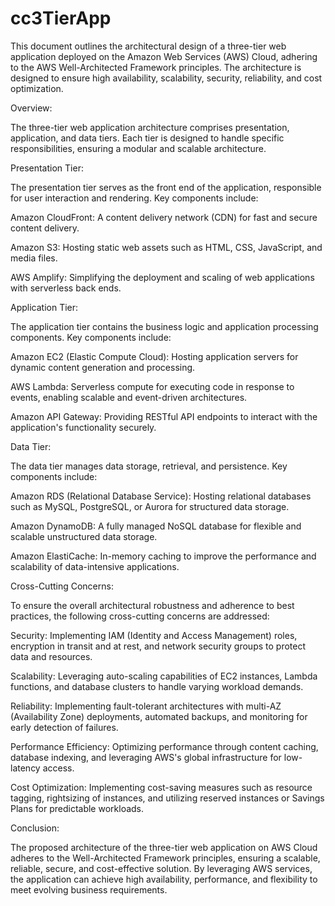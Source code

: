 # cc3TierApp
This document outlines the architectural design of a three-tier web application deployed on the Amazon Web Services (AWS) Cloud, adhering to the AWS Well-Architected Framework principles. The architecture is designed to ensure high availability, scalability, security, reliability, and cost optimization.

Overview:

The three-tier web application architecture comprises presentation, application, and data tiers. Each tier is designed to handle specific responsibilities, ensuring a modular and scalable architecture.

Presentation Tier:

The presentation tier serves as the front end of the application, responsible for user interaction and rendering. Key components include:

Amazon CloudFront: A content delivery network (CDN) for fast and secure content delivery.

Amazon S3: Hosting static web assets such as HTML, CSS, JavaScript, and media files.

AWS Amplify: Simplifying the deployment and scaling of web applications with serverless back ends.

Application Tier:

The application tier contains the business logic and application processing components. Key components include:

Amazon EC2 (Elastic Compute Cloud): Hosting application servers for dynamic content generation and processing.

AWS Lambda: Serverless compute for executing code in response to events, enabling scalable and event-driven architectures.

Amazon API Gateway: Providing RESTful API endpoints to interact with the application's functionality securely.

Data Tier:

The data tier manages data storage, retrieval, and persistence. Key components include:

Amazon RDS (Relational Database Service): Hosting relational databases such as MySQL, PostgreSQL, or Aurora for structured data storage.

Amazon DynamoDB: A fully managed NoSQL database for flexible and scalable unstructured data storage.

Amazon ElastiCache: In-memory caching to improve the performance and scalability of data-intensive applications.

Cross-Cutting Concerns:

To ensure the overall architectural robustness and adherence to best practices, the following cross-cutting concerns are addressed:

Security: Implementing IAM (Identity and Access Management) roles, encryption in transit and at rest, and network security groups to protect data and resources.

Scalability: Leveraging auto-scaling capabilities of EC2 instances, Lambda functions, and database clusters to handle varying workload demands.

Reliability: Implementing fault-tolerant architectures with multi-AZ (Availability Zone) deployments, automated backups, and monitoring for early detection of failures.

Performance Efficiency: Optimizing performance through content caching, database indexing, and leveraging AWS's global infrastructure for low-latency access.

Cost Optimization: Implementing cost-saving measures such as resource tagging, rightsizing of instances, and utilizing reserved instances or Savings Plans for predictable workloads.

Conclusion:

The proposed architecture of the three-tier web application on AWS Cloud adheres to the Well-Architected Framework principles, ensuring a scalable, reliable, secure, and cost-effective solution. By leveraging AWS services, the application can achieve high availability, performance, and flexibility to meet evolving business requirements.

